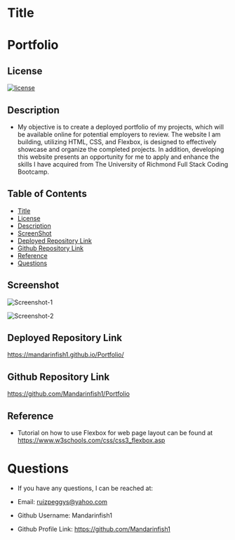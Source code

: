 # Title

# Portfolio

## License

[![license](https://img.shields.io/badge/License-MIT-green)](https://opensource.org/licenses/MIT)

## Description

- My objective is to create a deployed portfolio of my projects, which will be available online for potential employers to review. The website I am building, utilizing HTML, CSS, and Flexbox, is designed to effectively showcase and organize the completed projects. In addition, developing this website presents an opportunity for me to apply and enhance the skills I have acquired from The University of Richmond Full Stack Coding Bootcamp.

## Table of Contents

- [Title](#title)
- [License](#license)
- [Description](#description)
- [ScreenShot](#screenshot)
- [Deployed Repository Link](#link-to-deployed-application)
- [Github Repository Link](#link-to-github-portfolio-repository)
- [Reference](#reference)
- [Questions](#questions)

## Screenshot

![Screenshot-1](https://user-images.githubusercontent.com/66844643/235260078-e64e22bc-807b-429a-9f83-8626d4bbc46b.png)

![Screenshot-2](https://user-images.githubusercontent.com/66844643/235260123-d0a35abe-b77c-4b47-914e-df252ba81e80.png)



## Deployed Repository Link

https://mandarinfish1.github.io/Portfolio/

## Github Repository Link

https://github.com/Mandarinfish1/Portfolio


## Reference

- Tutorial on how to use Flexbox for web page layout can be found at https://www.w3schools.com/css/css3_flexbox.asp

# Questions

- If you have any questions, I can be reached at:

- Email: ruizpeggys@yahoo.com
- Github Username: Mandarinfish1
- Github Profile Link: https://github.com/Mandarinfish1